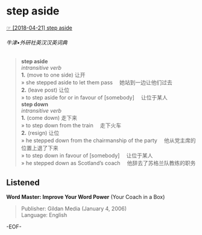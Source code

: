 # step aside  
[☞ [2018-04-21] step aside ](https://mp.weixin.qq.com/s/twdRG10bwaGOra54pgSARg)    
  
###### 牛津•外研社英汉汉英词典  
>**step aside**  
*intransitive verb*  
**1.** (move to one side) 让开  
» she stepped aside to let them pass 　她站到一边让他们过去  
**2.** (leave post) 让位  
» to step aside for or in favour of [somebody] 　让位于某人  
**step down**  
*intransitive verb*  
**1.** (come down) 走下来  
»  to step down from the train 　走下火车  
**2.** (resign) 让位  
»  he stepped down from the chairmanship of the party 　他从党主席的位置上退了下来  
»  to step down in favour of [somebody] 　让位于某人  
»  he stepped down as Scotland’s coach 　他辞去了苏格兰队教练的职务  
  
## Listened  
**Word Master: Improve Your Word Power** (Your Coach in a Box)  
>Publisher: Gildan Media (January 4, 2006)  
Language: English  
  
-EOF-  
